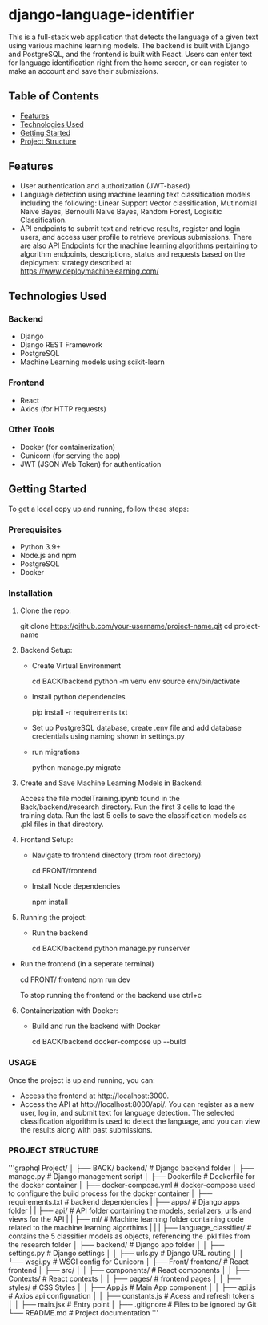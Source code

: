 # django-language-identifier

This is a full-stack web application that detects the language of a given text using various machine learning models. The backend is built with Django and PostgreSQL, and the frontend is built with React. Users can enter text for language identification right from the home screen, or can register to make an account and save their submissions.

## Table of Contents

- [Features](#features)
- [Technologies Used](#technologies-used)
- [Getting Started](#getting-started)
- [Project Structure](#project-structure)

## Features

- User authentication and authorization (JWT-based)
- Language detection using machine learning text classification models including the following: Linear Support Vector classification, Mutinomial Naive Bayes, Bernoulli Naive Bayes, Random Forest, Logisitic Classification.
- API endpoints to submit text and retrieve results, register and login users, and access user profile to retrieve previous submissions. There are also API Endpoints for the machine learning algorithms pertaining to algorithm endpoints, descriptions, status and requests based on the deployment strategy described at https://www.deploymachinelearning.com/

## Technologies Used

### Backend
- Django
- Django REST Framework
- PostgreSQL
- Machine Learning models using scikit-learn

### Frontend
- React
- Axios (for HTTP requests)

### Other Tools
- Docker (for containerization)
- Gunicorn (for serving the app)
- JWT (JSON Web Token) for authentication

## Getting Started

To get a local copy up and running, follow these steps:

### Prerequisites

- Python 3.9+
- Node.js and npm
- PostgreSQL
- Docker

### Installation

1. Clone the repo:
   
   git clone https://github.com/your-username/project-name.git
   cd project-name

2. Backend Setup:
   
   - Create Virtual Environment
     
     cd BACK/backend
     python -m venv env
     source env/bin/activate
     
   - Install python dependencies
     
     pip install -r requirements.txt
     
   - Set up PostgreSQL database, create .env file and add database credentials using naming shown in settings.py
   - run migrations
     
     python manage.py migrate
     
3. Create and Save Machine Learning Models in Backend:
   
   Access the file modelTraining.ipynb found in the Back/backend/research directory. Run the first 3 cells to load the training data. Run the last 5 cells to save the classification models as .pkl files in that directory.
   
4. Frontend Setup:

   - Navigate to frontend directory (from root directory)

     cd FRONT/frontend

   - Install Node dependencies
  
     npm install
     
5. Running the project:

   - Run the backend

     cd BACK/backend
     python manage.py runserver

  - Run the frontend (in a seperate terminal)

    cd FRONT/ frontend
    npm run dev

    To stop running the frontend or the backend use ctrl+c
    
6. Containerization with Docker:

   - Build and run the backend with Docker

     cd BACK/backend
     docker-compose up --build

### USAGE

Once the project is up and running, you can:

 - Access the frontend at http://localhost:3000.
 - Access the API at http://localhost:8000/api/.
You can register as a new user, log in, and submit text for language detection. The selected classification algorithm is used to detect the language, and you can view the results along with past submissions.


### PROJECT STRUCTURE

'''graphql
Project/
│
├── BACK/ backend/                                  # Django backend folder
│         ├── manage.py                             # Django management script
│         ├── Dockerfile                            # Dockerfile for the docker container
│         ├── docker-compose.yml                    # docker-compose used to configure the build process for the docker container
│         ├── requirements.txt                      # backend dependencies
|         ├── apps/                                 # Django apps folder
|         |   ├── api/                              # API folder containing the models, serializers, urls and views for the API
|         |   ├── ml/                               # Machine learning folder containing code related to the machine learning algorthims
|         |   |   ├── language_classifier/          # contains the 5 classifier models as objects, referencing the .pkl files from the research folder
│         ├── backend/                              # Django app folder
│         │   ├── settings.py                       # Django settings
│         │   ├── urls.py                           # Django URL routing
│         │   └── wsgi.py                           # WSGI config for Gunicorn
│
├── Front/ frontend/               # React frontend
│         ├── src/
│         │   ├── components/     # React components
│         │   ├── Contexts/       # React contexts
│         │   ├── pages/          # frontend pages
│         │   ├── styles/         # CSS Styles
│         │   ├── App.js          # Main App component
│         │   ├── api.js          # Axios api configuration
│         │   ├── constants.js    # Acess and refresh tokens
│         │   ├── main.jsx        # Entry point
│
├── .gitignore              # Files to be ignored by Git
└── README.md               # Project documentation
'''


